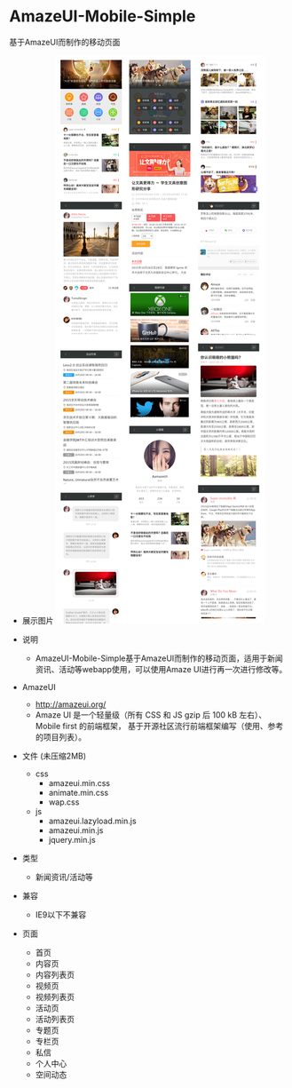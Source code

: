 # AmazeUI-Mobile-Simple
基于AmazeUI而制作的移动页面
+ 展示图片
  ![](https://github.com/OKAERI/AmazeUI-Mobile-Simple/blob/master/img/img01.png)
+ 说明
  - AmazeUI-Mobile-Simple基于AmazeUI而制作的移动页面，适用于新闻资讯、活动等webapp使用，可以使用Amaze UI进行再一次进行修改等。

+ AmazeUI
  - http://amazeui.org/ 
  - Amaze UI 是一个轻量级（所有 CSS 和 JS gzip 后 100 kB 左右）、 Mobile first 的前端框架， 基于开源社区流行前端框架编写（使用、参考的项目列表）。

+ 文件 (未压缩2MB)
  - css
    - amazeui.min.css
    - animate.min.css
    - wap.css
  - js
    - amazeui.lazyload.min.js
    - amazeui.min.js
    - jquery.min.js
+ 类型
  - 新闻资讯/活动等

+ 兼容
  - IE9以下不兼容

+ 页面
  - 首页
  - 内容页
  - 内容列表页
  - 视频页
  - 视频列表页
  - 活动页
  - 活动列表页
  - 专题页
  - 专栏页
  - 私信
  - 个人中心
  - 空间动态
